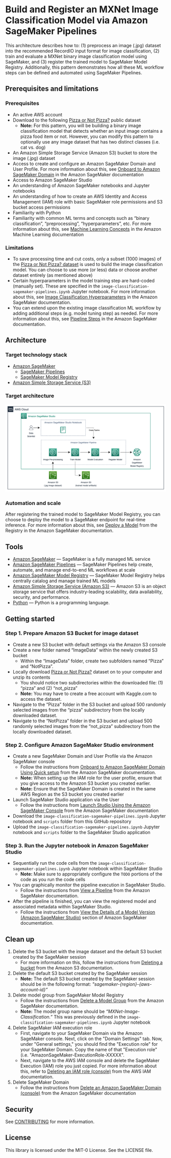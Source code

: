# Build and Register an MXNet Image Classification Model via Amazon SageMaker Pipelines 

This architecture describes how to: (1) preprocess an image (.jpg) dataset into the recommended RecordIO input format for image classification, (2) train and evaluate a MXNet binary image classification model using SageMaker, and (3) register the trained model to SageMaker Model Registry. Additionally, this pattern demonstrates how all these ML workflow steps can be defined and automated using SageMaker Pipelines.

## Prerequisites and limitations

### Prerequisites
- An active AWS account
- Download to the following [Pizza or Not Pizza?](https://www.kaggle.com/datasets/carlosrunner/pizza-not-pizza) public dataset
    - **Note:** For this pattern, you will be building a binary image classification model that detects whether an input image contains a pizza food item or not. However, you can modify this pattern to optionally use any image dataset that has two distinct classes (i.e. cat vs. dog)
- An Amazon Simple Storage Service (Amazon S3) bucket to store the image (.jpg) dataset
- Access to create and configure an Amazon SageMaker Domain and User Profile. For more information about this, see [Onboard to Amazon SageMaker Domain](https://docs.aws.amazon.com/sagemaker/latest/dg/gs-studio-onboard.html) in the Amazon SageMaker documentation
- Access to Amazon SageMaker Studio
- An understanding of Amazon SageMaker notebooks and Jupyter notebooks
- An understanding of how to create an AWS Identity and Access Management (IAM) role with basic SageMaker role permissions and S3 bucket access permissions
- Familiarity with Python
- Familiarity with common ML terms and concepts such as “binary classification”, “preprocessing”, “hyperparameters”, etc. For more information about this, see [Machine Learning Concepts](https://docs.aws.amazon.com/machine-learning/latest/dg/machine-learning-concepts.html) in the Amazon Machine Learning documentation

### Limitations
- To save processing time and cut costs, only a subset (1000 images) of the [Pizza or Not Pizza? dataset](https://www.kaggle.com/datasets/carlosrunner/pizza-not-pizza) is used to build the image classification model. You can choose to use more (or less) data or choose another dataset entirely (as mentioned above)
- Certain hyperparameters in the model training step are hard-coded (manually set). These are specified in the `image-classification-sagemaker-pipelines.ipynb` Jupyter notebook. For more information about this, see [Image Classification Hyperparameters](https://docs.aws.amazon.com/sagemaker/latest/dg/IC-Hyperparameter.html) in the Amazon SageMaker documentation.
- You can extend upon the existing image classification ML workflow by adding additional steps (e.g. model tuning step) as needed. For more information about this, see [Pipeline Steps](https://docs.aws.amazon.com/sagemaker/latest/dg/build-and-manage-steps.html) in the Amazon SageMaker documentation.

## Architecture

### Target technology stack 
- [Amazon SageMaker](https://docs.aws.amazon.com/sagemaker/latest/dg/whatis.html)
    - [SageMaker Pipelines](https://aws.amazon.com/sagemaker/pipelines/)
    - [SageMaker Model Registry](https://docs.aws.amazon.com/sagemaker/latest/dg/model-registry.html)
- [Amazon Simple Storage Service (S3)](https://docs.aws.amazon.com/AmazonS3/latest/userguide/Welcome.html)

### Target architecture
![Architecture Diagram](/architecture-diagram.png "Architecture Diagram")

### Automation and scale
After registering the trained model to SageMaker Model Registry, you can choose to deploy the model to a SageMaker endpoint for real-time inference. For more information about this, see [Deploy a Model](https://docs.aws.amazon.com/sagemaker/latest/dg/model-registry-deploy.html) from the Registry in the Amazon SageMaker documentation.

## Tools
- [Amazon SageMaker](https://docs.aws.amazon.com/sagemaker/latest/dg/whatis.html) — SageMaker is a fully managed ML service
- [Amazon SageMaker Pipelines](https://aws.amazon.com/sagemaker/pipelines/) — SageMaker Pipelines help create, automate, and manage end-to-end ML workflows at scale
- [Amazon SageMaker Model Registry](https://docs.aws.amazon.com/sagemaker/latest/dg/model-registry.html) — SageMaker Model Registry helps centrally catalog and manage trained ML models
- [Amazon Simple Storage Service (Amazon S3)](https://docs.aws.amazon.com/AmazonS3/latest/userguide/Welcome.html) — Amazon S3 is an object storage service that offers industry-leading scalability, data availability, security, and performance.
- [Python](https://www.python.org/) — Python is a programming language.

## Getting started

### Step 1. Prepare Amazon S3 Bucket for image dataset
- Create a new S3 bucket with default settings via the Amazon S3 console
- Create a new folder named “ImageData” within the newly created S3 bucket
    - Within the “ImageData” folder, create two subfolders named “Pizza” and “NotPizza”.
- Locally download [Pizza or Not Pizza?](https://www.kaggle.com/datasets/carlosrunner/pizza-not-pizza) dataset on to your computer and unzip its contents
    - You should notice two subdirectories within the downloaded file: (1) “pizza” and (2) “not_pizza”
    - **Note:** You may have to create a free account with Kaggle.com to access the dataset.
- Navigate to the “Pizza” folder in the S3 bucket and upload 500 randomly selected images from the “pizza” subdirectory from the locally downloaded dataset.
- Navigate to the “NotPizza” folder in the S3 bucket and upload 500 randomly selected images from the “not_pizza” subdirectory from the locally downloaded dataset.

### Step 2. Configure Amazon SageMaker Studio environment
- Create a new SageMaker Domain and User Profile via the Amazon SageMaker console
    - Follow the instructions from [Onboard to Amazon SageMaker Domain Using Quick setup](https://docs.aws.amazon.com/sagemaker/latest/dg/onboard-quick-start.html) from the Amazon SageMaker documentation.
    - **Note:** When setting up the IAM role for the user profile, ensure that you give access to the Amazon S3 bucket you created earlier.
    - **Note:** Ensure that the SageMaker Domain is created in the same AWS Region as the S3 bucket you created earlier
- Launch SageMaker Studio application via the User 
    - Follow the instructions from [Launch Studio Using the Amazon SageMaker Console](https://docs.aws.amazon.com/sagemaker/latest/dg/studio-launch.html#studio-launch-console) from the Amazon SageMaker documentation
- Download the `image-classification-sagemaker-pipelines.ipynb` Jupyter notebook and `scripts` folder from this GitHub repository
- Upload the `image-classification-sagemaker-pipelines.ipynb` Jupyter notebook and `scripts` folder to the SageMaker Studio application

### Step 3. Run the Jupyter notebook in Amazon SageMaker Studio
- Sequentially run the code cells from the `image-classification-sagemaker-pipelines.ipynb` Jupyter notebook within SageMaker Studio
    - **Note:** Make sure to appropriately configure the `TODO` portions of the code as you run the code cells
- You can graphically monitor the pipeline execution in SageMaker Studio.
    - Follow the instructions from [View a Pipeline](https://docs.aws.amazon.com/sagemaker/latest/dg/pipelines-studio-list-pipelines.html) from the Amazon SageMaker documentation.
- After the pipeline is finished, you can view the registered model and associated metadata within SageMaker Studio.
    - Follow the instructions from [View the Details of a Model Version (Amazon SageMaker Studio)](https://docs.aws.amazon.com/sagemaker/latest/dg/model-registry-details.html#model-registry-details-studio) section of Amazon SageMaker documentation.

## Clean up
1. Delete the S3 bucket with the image dataset and the default S3 bucket created by the SageMaker session
    - For more information on this, follow the instructions from [Deleting a bucket](https://docs.aws.amazon.com/AmazonS3/latest/userguide/delete-bucket.html) from the Amazon S3 documentation.
2. Delete the default S3 bucket created by the SageMaker session
    - **Note:** The default S3 bucket created by the SageMaker session should be in the following format: *"sagemaker-{region}-{aws-account-id}”*
3. Delete model group from SageMaker Model Registry
     - Follow the instructions from [Delete a Model Group](https://docs.aws.amazon.com/sagemaker/latest/dg/model-registry-delete-model-group.htmleiifcbevrhk) from the Amazon SageMaker documentation.
     - **Note:** The model group name should be *“MXNet-Image-Classification.”* This was previously defined in the `image-classification-sagemaker-pipelines.ipynb` Jupyter notebook  
4. Delete SageMaker IAM execution role
    - First, navigate to your SageMaker Domain via the Amazon SageMaker console. Next, click on the "Domain Settings" tab. Now, under "General settings," you should find the "Execution role" for your SageMaker Domain. Copy the name of that "Execution role" (i.e. "AmazonSageMaker-ExecutionRole-XXXXX".
    - Next, navigate to the AWS IAM console and delete the SageMaker Execution (IAM) role you just copied. For more information about this, refer to [Deleting an IAM role (console)](https://docs.aws.amazon.com/IAM/latest/UserGuide/id_roles_manage_delete.html#roles-managingrole-deleting-console) from the AWS IAM documentation.
4. Delete SageMaker Domain
    - Follow the instructions from [Delete an Amazon SageMaker Domain (console)](https://docs.aws.amazon.com/sagemaker/latest/dg/gs-studio-delete-domain.html#gs-studio-delete-domain-studio) from the Amazon SageMaker documentation



## Security

See [CONTRIBUTING](CONTRIBUTING.md#security-issue-notifications) for more information.

## License

This library is licensed under the MIT-0 License. See the LICENSE file.

